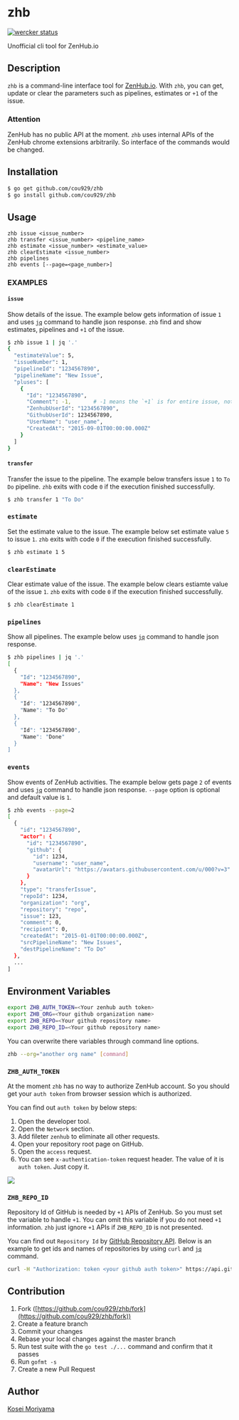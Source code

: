 # zhb

[![wercker status](https://app.wercker.com/status/4c192feadf7d5c5b6208f7d7fad70407/s/master "wercker status")](https://app.wercker.com/project/bykey/4c192feadf7d5c5b6208f7d7fad70407)

Unofficial cli tool for ZenHub.io

## Description

`zhb` is a command-line interface tool for [ZenHub.io](http://zenhub.io/). With `zhb`, you can get, update or clear the parameters such as pipelines, estimates or `+1` of the issue.

### Attention

ZenHub has no public API at the moment. `zhb` uses internal APIs of the ZenHub chrome extensions arbitrarily. So interface of the commands would be changed.

## Installation

```sh
$ go get github.com/cou929/zhb
$ go install github.com/cou929/zhb
```

## Usage

```
zhb issue <issue_number>
zhb transfer <issue_number> <pipeline_name>
zhb estimate <issue_number> <estimate_value>
zhb clearEstimate <issue_number>
zhb pipelines
zhb events [--page=<page_number>]
```

### EXAMPLES

#### `issue`

Show details of the issue. The example below gets information of issue `1` and uses [`jq`](https://stedolan.github.io/jq/) command to handle json response. `zhb` find and show estimates, pipelines and `+1` of the issue.

```sh
$ zhb issue 1 | jq '.'
{
  "estimateValue": 5,
  "issueNumber": 1,
  "pipelineId": "1234567890",
  "pipelineName": "New Issue",
  "pluses": [
    {
      "Id": "1234567890",
      "Comment": -1,       # -1 means the `+1` is for entire issue, not for specific comment
      "ZenhubUserId": "1234567890",
      "GithubUserId": 1234567890,
      "UserName": "user_name",
      "CreatedAt": "2015-09-01T00:00:00.000Z"
    }
  ]
}
```

#### `transfer`

Transfer the issue to the pipeline. The example below transfers issue `1` to `To Do` pipeline. `zhb` exits with code `0` if the execution finished successfully.

```sh
$ zhb transfer 1 "To Do"
```

### `estimate`

Set the estimate value to the issue. The example below set estimate value `5` to issue `1`. `zhb` exits with code `0` if the execution finished successfully.

```sh
$ zhb estimate 1 5
```

### `clearEstimate`

Clear estimate value of the issue. The example below clears estiamte value of the issue `1`. `zhb` exits with code `0` if the execution finished successfully.

```sh
$ zhb clearEstimate 1
```

### `pipelines`

Show all pipelines. The example below uses [`jq`](https://stedolan.github.io/jq/) command to handle json response.

```sh
$ zhb pipelines | jq '.'
[
  {
    "Id": "1234567890",
    "Name": "New Issues"
  },
  {
    "Id": "1234567890",
    "Name": "To Do"
  },
  {
    "Id": "1234567890",
    "Name": "Done"
  }
]
```

### `events`

Show events of ZenHub activities. The example below gets page `2` of events and uses [`jq`](https://stedolan.github.io/jq/) command to handle json response. `--page` option is optional and default value is `1`.

```sh
$ zhb events --page=2
[
  {
    "id": "1234567890",
    "actor": {
      "id": "1234567890",
      "github": {
        "id": 1234,
        "username": "user_name",
        "avatarUrl": "https://avatars.githubusercontent.com/u/000?v=3"
      }
    },
    "type": "transferIssue",
    "repoId": 1234,
    "organization": "org",
    "repository": "repo",
    "issue": 123,
    "comment": 0,
    "recipient": 0,
    "createdAt": "2015-01-01T00:00:00.000Z",
    "srcPipelineName": "New Issues",
    "destPipelineName": "To Do"
  },
  ...
]
```

## Environment Variables

```sh
export ZHB_AUTH_TOKEN=<Your zenhub auth token>
export ZHB_ORG=<Your github organization name>
export ZHB_REPO=<Your github repository name>
export ZHB_REPO_ID=<Your github repository name>
```

You can overwrite there variables through command line options.

```sh
zhb --org="another org name" [command]
```

### `ZHB_AUTH_TOKEN`

At the moment `zhb` has no way to authorize ZenHub account. So you should get your `auth token` from browser session which is authorized.

You can find out `auth token` by below steps:

1. Open the developer tool.
1. Open the `Network` section.
1. Add fileter `zenhub` to eliminate all other requests.
1. Open your repository root page on GitHub.
1. Open the `access` request.
1. You can see `x-authentication-token` request header. The value of it is `auth token`. Just copy it.

![](https://raw.githubusercontent.com/wiki/cou929/zhb/images/token-header.png)

### `ZHB_REPO_ID`

Repository Id of GitHub is needed by `+1` APIs of ZenHub. So you must set the variable to handle `+1`. You can omit this variable if you do not need `+1` information. `zhb` just ignore `+1` APIs if `ZHB_REPO_ID` is not presented.

You can find out `Repository Id` by [GitHub Repository API](https://developer.github.com/v3/repos/). Below is an example to get ids and names of repositories by using `curl` and [`jq`](https://stedolan.github.io/jq/) command.

```sh
curl -H "Authorization: token <your github auth token>" https://api.github.com/orgs/<your_org>/repos | jq '.[] | {id, name}'
```

## Contribution

1. Fork ([https://github.com/cou929/zhb/fork](https://github.com/cou929/zhb/fork))
1. Create a feature branch
1. Commit your changes
1. Rebase your local changes against the master branch
1. Run test suite with the `go test ./...` command and confirm that it passes
1. Run `gofmt -s`
1. Create a new Pull Request

## Author

[Kosei Moriyama](https://github.com/cou929)
